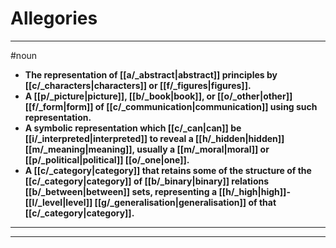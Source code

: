 # Allegories
---
#noun
- **The representation of [[a/_abstract|abstract]] principles by [[c/_characters|characters]] or [[f/_figures|figures]].**
- **A [[p/_picture|picture]], [[b/_book|book]], or [[o/_other|other]] [[f/_form|form]] of [[c/_communication|communication]] using such representation.**
- **A symbolic representation which [[c/_can|can]] be [[i/_interpreted|interpreted]] to reveal a [[h/_hidden|hidden]] [[m/_meaning|meaning]], usually a [[m/_moral|moral]] or [[p/_political|political]] [[o/_one|one]].**
- **A [[c/_category|category]] that retains some of the structure of the [[c/_category|category]] of [[b/_binary|binary]] relations [[b/_between|between]] sets, representing a [[h/_high|high]]-[[l/_level|level]] [[g/_generalisation|generalisation]] of that [[c/_category|category]].**
---
---
